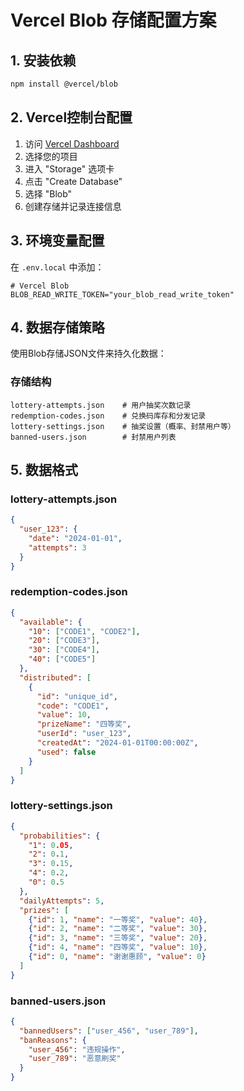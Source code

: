 # Vercel Blob 存储配置方案

## 1. 安装依赖

```bash
npm install @vercel/blob
```

## 2. Vercel控制台配置

1. 访问 [Vercel Dashboard](https://vercel.com/dashboard)
2. 选择您的项目
3. 进入 "Storage" 选项卡
4. 点击 "Create Database"
5. 选择 "Blob" 
6. 创建存储并记录连接信息

## 3. 环境变量配置

在 `.env.local` 中添加：

```env
# Vercel Blob
BLOB_READ_WRITE_TOKEN="your_blob_read_write_token"
```

## 4. 数据存储策略

使用Blob存储JSON文件来持久化数据：

### 存储结构
```
lottery-attempts.json    # 用户抽奖次数记录
redemption-codes.json    # 兑换码库存和分发记录
lottery-settings.json    # 抽奖设置（概率、封禁用户等）
banned-users.json        # 封禁用户列表
```

## 5. 数据格式

### lottery-attempts.json
```json
{
  "user_123": {
    "date": "2024-01-01",
    "attempts": 3
  }
}
```

### redemption-codes.json
```json
{
  "available": {
    "10": ["CODE1", "CODE2"],
    "20": ["CODE3"],
    "30": ["CODE4"],
    "40": ["CODE5"]
  },
  "distributed": [
    {
      "id": "unique_id",
      "code": "CODE1",
      "value": 10,
      "prizeName": "四等奖",
      "userId": "user_123",
      "createdAt": "2024-01-01T00:00:00Z",
      "used": false
    }
  ]
}
```

### lottery-settings.json
```json
{
  "probabilities": {
    "1": 0.05,
    "2": 0.1, 
    "3": 0.15,
    "4": 0.2,
    "0": 0.5
  },
  "dailyAttempts": 5,
  "prizes": [
    {"id": 1, "name": "一等奖", "value": 40},
    {"id": 2, "name": "二等奖", "value": 30},
    {"id": 3, "name": "三等奖", "value": 20},
    {"id": 4, "name": "四等奖", "value": 10},
    {"id": 0, "name": "谢谢惠顾", "value": 0}
  ]
}
```

### banned-users.json
```json
{
  "bannedUsers": ["user_456", "user_789"],
  "banReasons": {
    "user_456": "违规操作",
    "user_789": "恶意刷奖"
  }
}
```